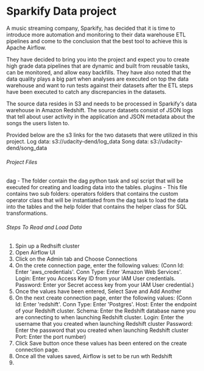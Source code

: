 # Sparkify Data project
A music streaming company, Sparkify, has decided that it is time to introduce more automation and monitoring to their data warehouse ETL pipelines and come to the conclusion that the best tool to achieve this is Apache Airflow.

They have decided to bring you into the project and expect you to create high grade data pipelines that are dynamic and built from reusable tasks, can be monitored, and allow easy backfills. They have also noted that the data quality plays a big part when analyses are executed on top the data warehouse and want to run tests against their datasets after the ETL steps have been executed to catch any discrepancies in the datasets.

The source data resides in S3 and needs to be processed in Sparkify's data warehouse in Amazon Redshift. The source datasets consist of JSON logs that tell about user activity in the application and JSON metadata about the songs the users listen to. 

Provided below are the s3 links for the two datasets that were utilized in this project.
Log data: s3://udacity-dend/log_data
Song data: s3://udacity-dend/song_data

###### Project Files
dag - The folder contain the dag python task and sql script that will be executed for creating and loading data into the tables. 
plugins - This file contains two sub folders: operators folders that contains the custom operator class that will be instantiated from the dag task to load the data into the tables and the help folder that contains the helper class for SQL transformations. 

###### Steps To Read and Load Data 
1. Spin up a Redhsift cluster
2. Open Airflow UI
3. Click on the Admin tab and Choose Connections
4. On the crete connection page, enter the following values:
   (Conn Id: Enter 'aws_credentials'.
    Conn Type: Enter 'Amazon Web Services'.
    Login: Enter you Access Key ID from your IAM User credentials.
    Password: Enter yor Secret access key from your IAM User credential.)
5. Once the values have been entered, Select Save and Add Another
6. On the next create connection page, enter the following values:
   (Conn Id: Enter 'redshift'.
    Conn Type: Enter 'Postgres'.
    Host: Enter the endpoint of your Redshift cluster.
    Schema: Enter the Redshift database name you are connecting to when launching Redshift cluster.
    Login: Enter the username that you created when launching Redshift cluster
    Password: Enter the password that you created when launching Redshift cluster
    Port: Enter the port number)
6. Click Save button once these values has been entered on the create connection page. 
7. Once all the values saved, Airflow is set to be run wth Redshift
8. 



